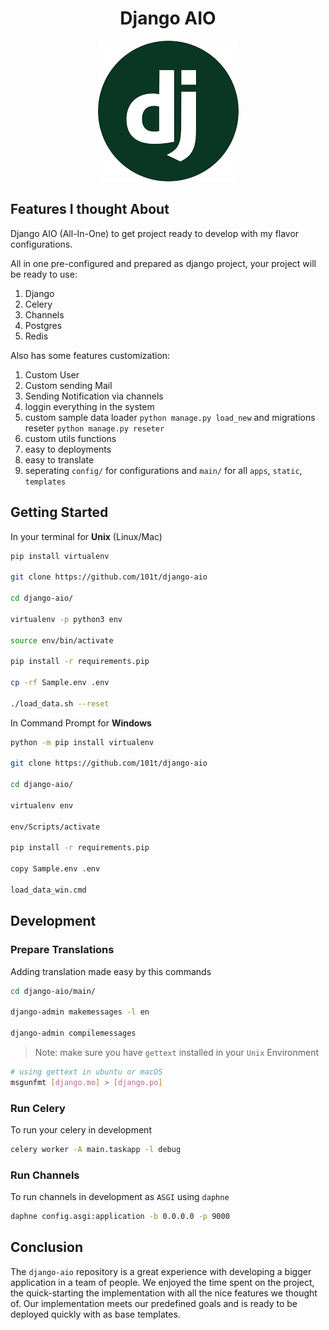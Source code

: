 <h1 align="center">Django AIO</h1>
<p align="center">
	<img src="https://github.com/101t/django-aio/blob/master/main/static/assets/img/django-aio.png" alt="Django AIO">
</p>

## Features I thought About

Django AIO (All-In-One) to get project ready to develop with my flavor configurations.

All in one pre-configured and prepared as django project, your project will be ready to use:

1. Django
2. Celery
3. Channels
4. Postgres
5. Redis

Also has some features customization:

1. Custom User
2. Custom sending Mail
3. Sending Notification via channels
4. loggin everything in the system
5. custom sample data loader `python manage.py load_new` and migrations reseter `python manage.py reseter`
6. custom utils functions
7. easy to deployments
8. easy to translate
9. seperating `config/` for configurations and `main/` for all `apps`, `static`, `templates`


## Getting Started

In your terminal for **Unix** (Linux/Mac)

```sh
pip install virtualenv

git clone https://github.com/101t/django-aio

cd django-aio/

virtualenv -p python3 env

source env/bin/activate

pip install -r requirements.pip

cp -rf Sample.env .env

./load_data.sh --reset
```

In Command Prompt for **Windows**

```sh
python -m pip install virtualenv

git clone https://github.com/101t/django-aio

cd django-aio/

virtualenv env

env/Scripts/activate

pip install -r requirements.pip

copy Sample.env .env

load_data_win.cmd
```

## Development

### Prepare Translations

Adding translation made easy by this commands

```sh
cd django-aio/main/

django-admin makemessages -l en

django-admin compilemessages
```
> Note: make sure you have `gettext` installed in your `Unix` Environment

```sh
# using gettext in ubuntu or macOS
msgunfmt [django.mo] > [django.po]
```

### Run Celery

To run your celery in development
```sh
celery worker -A main.taskapp -l debug
```

### Run Channels
To run channels in development as `ASGI` using `daphne`
```sh
daphne config.asgi:application -b 0.0.0.0 -p 9000
```

## Conclusion

The `django-aio` repository is a great experience with developing a bigger application in a team of people. We enjoyed the time spent on the project, the quick-starting the implementation with all the nice features we thought of. Our implementation meets our predefined goals and is ready to be deployed quickly with as base templates.